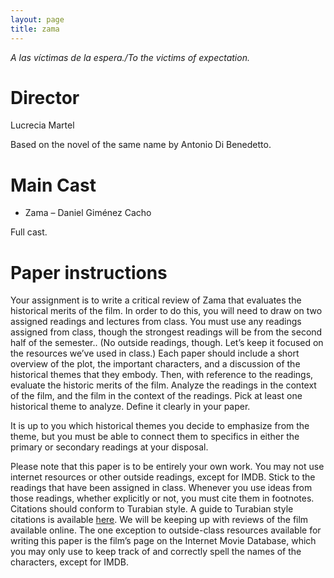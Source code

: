 ```yaml
---
layout: page
title: zama
---
```


*A las víctimas de la espera./To the victims of expectation.*

# Director

Lucrecia Martel

Based on the novel of the same name by Antonio Di Benedetto.


# Main Cast

* Zama – Daniel Giménez Cacho

Full cast.

# Paper instructions

Your assignment is to write a critical review of Zama that evaluates the
historical merits of the film. In order to do this, you will need to draw on
two assigned readings and lectures from class. You must use any readings
assigned from class, though the strongest readings will be from the second half
of the semester.. (No outside readings, though. Let’s keep it focused on the
resources we’ve used in class.) Each paper should include a short overview of
the plot, the important characters, and a discussion of the historical themes
that they embody. Then, with reference to the readings, evaluate the historic
merits of the film. Analyze the readings in the context of the film, and the
film in the context of the readings. Pick at least one historical theme to
analyze. Define it clearly in your paper.

It is up to you which historical themes you decide to emphasize from the theme,
but you must be able to connect them to specifics in either the primary or
secondary readings at your disposal.

Please note that this paper is to be entirely your own work. You may not use
internet resources or other outside readings, except for IMDB. Stick to the
readings that have been assigned in class. Whenever you use ideas from those
readings, whether explicitly or not, you must cite them in footnotes. Citations
should conform to Turabian style. A guide to Turabian style citations is
available [here](
https://libguides.utk.edu/c.php?g=188584&p=3122379#s-lg-box-9616961). We will be
keeping up with reviews of the film available online. The one exception to
outside-class resources available for writing this paper is the film’s page on
the Internet Movie Database, which you may only use to keep track of and
correctly spell the names of the characters, except for IMDB.

